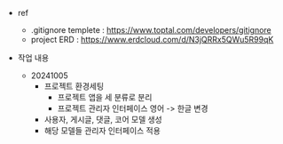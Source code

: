 * ref
    - .gitignore templete : https://www.toptal.com/developers/gitignore
    - project ERD : https://www.erdcloud.com/d/N3jQRRx5QWu5R99qK

* 작업 내용
    - 20241005
        - 프로젝트 환경세팅
            - 프로젝트 앱을 세 분류로 분리
            - 프로젝트 관리자 인터페이스 영어 -> 한글 변경
        - 사용자, 게시글, 댓글, 코어 모델 생성
        - 해당 모델들 관리자 인터페이스 적용